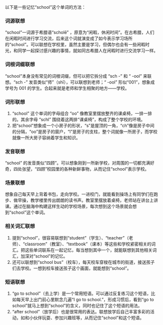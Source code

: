 以下是一些记忆“school”这个单词的方法：

### 词源联想
“school”一词源于希腊语“scholē” ，原意为“闲暇，休闲时间”。在古希腊，人们在闲暇时间进行学习交流，后来这个词就演变成了如今表示学习场所的“school”。可以联想在学校里，虽然主要是学习，但偶尔也会有一些闲暇时光，和同学一起探讨感兴趣的事情，就如同古希腊人在闲暇时进行交流学习一样。 

### 词根词缀联想 
“school”本身没有常见的词根词缀，但可以把它拆分成 “sch -” 和 “ -ool” 来联想。“sch -” 发音类似“师”（shī），可以联想到老师；“ -ool” 形似“001”，想象成学号为 001 的学生。合起来就是老师和学生相聚的地方——学校。

### 词形联想
1. “school” 这个单词的字母组合 “oo” 像教室里摆放整齐的课桌椅，一排一排的。其余字母 “schl” 围绕着这两排“课桌椅”，构成了整个学校的环境。 
2. 把“school”想象成一个小房子的形状，“s”是屋顶的一角，“ch”像是房子中间的分隔，“oo”是房子的窗户，“l”是房子的支柱，整个词就像一所房子，而学校就像一所大房子容纳着学生和知识。 

### 发音联想
“school” 的发音类似“四顾”。可以想象刚到一所新学校，对周围的一切都充满好奇，四处张望，“四顾”校园里的各种新鲜事物，从而记住“school”表示学校。 

### 场景联想 
想象自己每天早上背着书包，走向学校。一进校门，就能看到操场上有同学们在跑步、做早操，教学楼里传出朗朗的读书声。教室里摆放着桌椅，老师站在讲台上讲课。通过在脑海中构建这样生动的学校场景，每次想到这个场景就会想到“school”这个单词。 

### 相关词汇联想 
1. 提到“school”，很容易联想到“student”（学生）、“teacher”（老师）、“classroom”（教室）、“textbook”（课本）等这些和学校紧密相关的词汇。把这些单词联系在一起记忆，每当想到其中一个，就能联想到其他相关词汇，加深对“school”的记忆。 
2. 还可以联想到“school bus”（校车），每天校车穿梭在城市的街道，接送孩子们去学校。一想到校车接送孩子这个画面，就能想到“school”。 

### 短语联想 
1. “go to school”（去上学）是一个常用短语。可以通过反复练习这个短语，比如每天早上出门前心里默念几遍“I go to school.”，形成习惯后，看到“go to school”就马上想到“school”的含义，同时也记住了这个短语的用法。 
2. “after school”（放学后）也是很常用的表达。联想放学后自己丰富多彩的活动，如和小伙伴玩耍、参加兴趣班等，从而记住“school”和这个短语。 